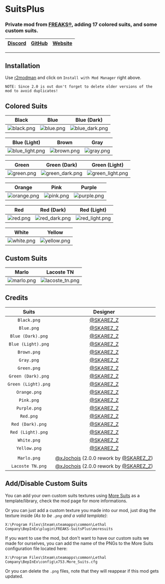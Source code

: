 # SuitsPlus
### Private mod from [FREAKS®](https://freaks-smp.fr), adding 17 colored suits, and some custom suits.
| [Discord](https://discord.gg/wqMr5FpjdP) | [GitHub](https://github.com/SKAREZ/SuitsPlus) | [Website](https://freaks-smp.fr/)
| --- | --- | --- |

---

## Installation

Use [r2modman](https://thunderstore.io/c/lethal-company/p/ebkr/r2modman/) and click on `Install with Mod Manager` right above.

```
NOTE: Since 2.0 is out don't forget to delete older versions of the mod to avoid duplicates!
```

## Colored Suits

| **Black** | **Blue** | **Blue (Dark)** | 
| :--------: | :--------: | :--------: | 
| ![black.png](https://raw.githubusercontent.com/SKAREZ/SuitsPlus/2.0.0/resources/img/black.png) | ![blue.png](https://raw.githubusercontent.com/SKAREZ/SuitsPlus/2.0.0/resources/img/blue.png) | ![blue_dark.png](https://raw.githubusercontent.com/SKAREZ/SuitsPlus/2.0.0/resources/img/blue_dark.png) | 

| **Blue (Light)** | **Brown** | **Gray** | 
| :--------: | :--------: | :--------: | 
| ![blue_light.png](https://raw.githubusercontent.com/SKAREZ/SuitsPlus/2.0.0/resources/img/blue_light.png) | ![brown.png](https://raw.githubusercontent.com/SKAREZ/SuitsPlus/2.0.0/resources/img/brown.png) | ![gray.png](https://raw.githubusercontent.com/SKAREZ/SuitsPlus/2.0.0/resources/img/gray.png) | 

| **Green** | **Green (Dark)** | **Green (Light)** | 
| :--------: | :--------: | :--------: | 
| ![green.png](https://raw.githubusercontent.com/SKAREZ/SuitsPlus/2.0.0/resources/img/green.png) | ![green_dark.png](https://raw.githubusercontent.com/SKAREZ/SuitsPlus/2.0.0/resources/img/green_dark.png) | ![green_light.png](https://raw.githubusercontent.com/SKAREZ/SuitsPlus/2.0.0/resources/img/green_light.png) | 

| **Orange** | **Pink** | **Purple** | 
| :--------: | :--------: | :--------: | 
| ![orange.png](https://raw.githubusercontent.com/SKAREZ/SuitsPlus/2.0.0/resources/img/orange.png) | ![pink.png](https://raw.githubusercontent.com/SKAREZ/SuitsPlus/2.0.0/resources/img/pink.png) | ![purple.png](https://raw.githubusercontent.com/SKAREZ/SuitsPlus/2.0.0/resources/img/purple.png) | 

| **Red** | **Red (Dark)** | **Red (Light)** |
| :--------: | :--------: | :--------: |
| ![red.png](https://raw.githubusercontent.com/SKAREZ/SuitsPlus/2.0.0/resources/img/red.png) | ![red_dark.png](https://raw.githubusercontent.com/SKAREZ/SuitsPlus/2.0.0/resources/img/red_dark.png)  | ![red_light.png](https://raw.githubusercontent.com/SKAREZ/SuitsPlus/2.0.0/resources/img/red_light.png) |

| **White** | **Yellow** |
| :--------: | :--------: |
| ![white.png](https://raw.githubusercontent.com/SKAREZ/SuitsPlus/2.0.0/resources/img/white.png)  | ![yellow.png](https://raw.githubusercontent.com/SKAREZ/SuitsPlus/2.0.0/resources/img/yellow.png) |

## Custom Suits

| **Marlo** | **Lacoste TN** |
| :--------: | :--------: |
| ![marlo.png](https://raw.githubusercontent.com/SKAREZ/SuitsPlus/2.0.0/resources/img/marlo.png) | ![lacoste_tn.png](https://raw.githubusercontent.com/SKAREZ/SuitsPlus/2.0.0/resources/img/lacoste_tn.png) |

## Credits

| Suits | Designer | 
| :--------: | :--------: | 
| `Black.png` | [@SKAREZ_Z](https://twitter.com/SKAREZ_Z) |
| `Blue.png` | [@SKAREZ_Z](https://twitter.com/SKAREZ_Z) |
| `Blue (Dark).png` | [@SKAREZ_Z](https://twitter.com/SKAREZ_Z) |
| `Blue (Light).png` | [@SKAREZ_Z](https://twitter.com/SKAREZ_Z) |
| `Brown.png` | [@SKAREZ_Z](https://twitter.com/SKAREZ_Z) |
| `Gray.png` | [@SKAREZ_Z](https://twitter.com/SKAREZ_Z) |
| `Green.png` | [@SKAREZ_Z](https://twitter.com/SKAREZ_Z) |
| `Green (Dark).png` | [@SKAREZ_Z](https://twitter.com/SKAREZ_Z) |
| `Green (Light).png` | [@SKAREZ_Z](https://twitter.com/SKAREZ_Z) |
| `Orange.png` | [@SKAREZ_Z](https://twitter.com/SKAREZ_Z) |
| `Pink.png` | [@SKAREZ_Z](https://twitter.com/SKAREZ_Z) |
| `Purple.png` | [@SKAREZ_Z](https://twitter.com/SKAREZ_Z) |
| `Red.png` | [@SKAREZ_Z](https://twitter.com/SKAREZ_Z) |
| `Red (Dark).png` | [@SKAREZ_Z](https://twitter.com/SKAREZ_Z) |
| `Red (Light).png` | [@SKAREZ_Z](https://twitter.com/SKAREZ_Z) |
| `White.png` | [@SKAREZ_Z](https://twitter.com/SKAREZ_Z) |
| `Yellow.png` | [@SKAREZ_Z](https://twitter.com/SKAREZ_Z) |
| | |
| `Marlo.png` | [@xJochois](https://twitter.com/xJochois) (2.0.0 rework by [@SKAREZ_Z](https://twitter.com/SKAREZ_Z)) |
| `Lacoste TN.png` | [@xJochois](https://twitter.com/xJochois) (2.0.0 rework by [@SKAREZ_Z](https://twitter.com/SKAREZ_Z)) |

</details>

## Add/Disable Custom Suits
You can add your own custom suits textures using [More Suits](https://thunderstore.io/c/lethal-company/p/x753/More_Suits/) as a template/library, check the mod page for more informations.

Or you can just add a custom texture you made into our mod, just drag the texture inside *(As to be `.png` and a valid template)*:

`X:\Program Files\Steam\steamapps\common\Lethal Company\BepInEx\plugin\FREAKS-SuitsPlus\moresuits`

If you want to use the mod, but don't want to have our custom suits we made for ourselves, you can add the name of the PNGs to the More Suits configuration file located here:

`X:\Program Files\Steam\steamapps\common\Lethal Company\BepInEx\config\x753.More_Suits.cfg`

Or you can delete the `.png` files, note that they will reappear if this mod gets updated.